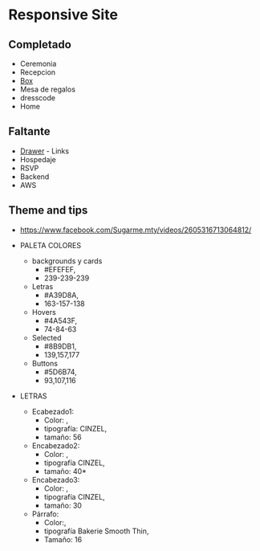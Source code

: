# Responsive Site

## Completado
- Ceremonia
- Recepcion
- [Box](https://material-ui.com/components/box/)
- Mesa de regalos
- dresscode
- Home

## Faltante
- [Drawer](https://material-ui.com/components/drawers/#swipeable) - Links
- Hospedaje
- RSVP
- Backend
- AWS

## Theme and tips

- https://www.facebook.com/Sugarme.mty/videos/2605316713064812/

* PALETA COLORES
    * backgrounds y cards
        * #EFEFEF, 
        * 239-239-239
    * Letras
        * #A39D8A, 
        * 163-157-138
    * Hovers
        * #4A543F, 
        * 74-84-63
    * Selected
        * #8B9DB1, 
        * 139,157,177
    * Buttons
        * #5D6B74, 
        * 93,107,116

* LETRAS
    * Ecabezado1: 
        * Color: , 
        * tipografía: CINZEL, 
        * tamaño: 56
    * Encabezado2: 
        * Color: , 
        * tipografía CINZEL, 
        * tamaño: 40*
    * Encabezado3: 
        * Color: , 
        * tipografía CINZEL, 
        * tamaño: 30
    * Párrafo: 
        * Color:, 
        * tipografía Bakerie Smooth Thin, 
        * Tamaño: 16
